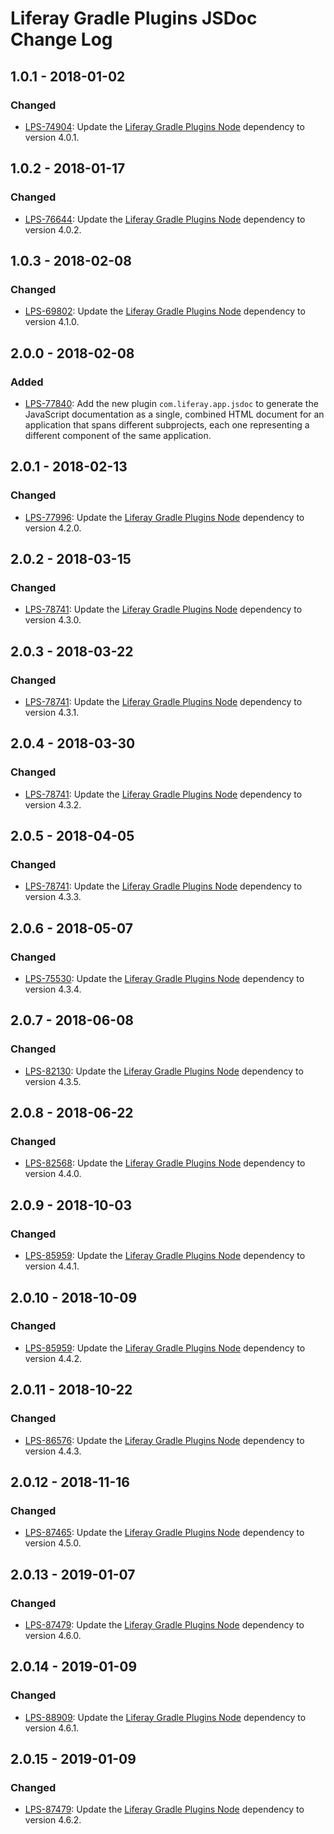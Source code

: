 # Liferay Gradle Plugins JSDoc Change Log

## 1.0.1 - 2018-01-02

### Changed
- [LPS-74904]: Update the [Liferay Gradle Plugins Node] dependency to version
4.0.1.

## 1.0.2 - 2018-01-17

### Changed
- [LPS-76644]: Update the [Liferay Gradle Plugins Node] dependency to version
4.0.2.

## 1.0.3 - 2018-02-08

### Changed
- [LPS-69802]: Update the [Liferay Gradle Plugins Node] dependency to version
4.1.0.

## 2.0.0 - 2018-02-08

### Added
- [LPS-77840]: Add the new plugin `com.liferay.app.jsdoc` to generate the
JavaScript documentation as a single, combined HTML document for an application
that spans different subprojects, each one representing a different component of
the same application.

## 2.0.1 - 2018-02-13

### Changed
- [LPS-77996]: Update the [Liferay Gradle Plugins Node] dependency to version
4.2.0.

## 2.0.2 - 2018-03-15

### Changed
- [LPS-78741]: Update the [Liferay Gradle Plugins Node] dependency to version
4.3.0.

## 2.0.3 - 2018-03-22

### Changed
- [LPS-78741]: Update the [Liferay Gradle Plugins Node] dependency to version
4.3.1.

## 2.0.4 - 2018-03-30

### Changed
- [LPS-78741]: Update the [Liferay Gradle Plugins Node] dependency to version
4.3.2.

## 2.0.5 - 2018-04-05

### Changed
- [LPS-78741]: Update the [Liferay Gradle Plugins Node] dependency to version
4.3.3.

## 2.0.6 - 2018-05-07

### Changed
- [LPS-75530]: Update the [Liferay Gradle Plugins Node] dependency to version
4.3.4.

## 2.0.7 - 2018-06-08

### Changed
- [LPS-82130]: Update the [Liferay Gradle Plugins Node] dependency to version
4.3.5.

## 2.0.8 - 2018-06-22

### Changed
- [LPS-82568]: Update the [Liferay Gradle Plugins Node] dependency to version
4.4.0.

## 2.0.9 - 2018-10-03

### Changed
- [LPS-85959]: Update the [Liferay Gradle Plugins Node] dependency to version
4.4.1.

## 2.0.10 - 2018-10-09

### Changed
- [LPS-85959]: Update the [Liferay Gradle Plugins Node] dependency to version
4.4.2.

## 2.0.11 - 2018-10-22

### Changed
- [LPS-86576]: Update the [Liferay Gradle Plugins Node] dependency to version
4.4.3.

## 2.0.12 - 2018-11-16

### Changed
- [LPS-87465]: Update the [Liferay Gradle Plugins Node] dependency to version
4.5.0.

## 2.0.13 - 2019-01-07

### Changed
- [LPS-87479]: Update the [Liferay Gradle Plugins Node] dependency to version
4.6.0.

## 2.0.14 - 2019-01-09

### Changed
- [LPS-88909]: Update the [Liferay Gradle Plugins Node] dependency to version
4.6.1.

## 2.0.15 - 2019-01-09

### Changed
- [LPS-87479]: Update the [Liferay Gradle Plugins Node] dependency to version
4.6.2.

[Liferay Gradle Plugins Node]: https://github.com/liferay/liferay-portal/tree/master/modules/sdk/gradle-plugins-node
[LPS-69802]: https://issues.liferay.com/browse/LPS-69802
[LPS-74904]: https://issues.liferay.com/browse/LPS-74904
[LPS-75530]: https://issues.liferay.com/browse/LPS-75530
[LPS-76644]: https://issues.liferay.com/browse/LPS-76644
[LPS-77840]: https://issues.liferay.com/browse/LPS-77840
[LPS-77996]: https://issues.liferay.com/browse/LPS-77996
[LPS-78741]: https://issues.liferay.com/browse/LPS-78741
[LPS-82130]: https://issues.liferay.com/browse/LPS-82130
[LPS-82568]: https://issues.liferay.com/browse/LPS-82568
[LPS-85959]: https://issues.liferay.com/browse/LPS-85959
[LPS-86576]: https://issues.liferay.com/browse/LPS-86576
[LPS-87465]: https://issues.liferay.com/browse/LPS-87465
[LPS-87479]: https://issues.liferay.com/browse/LPS-87479
[LPS-88909]: https://issues.liferay.com/browse/LPS-88909
